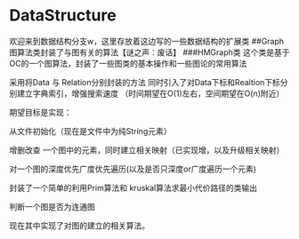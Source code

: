 # DataStructure
欢迎来到数据结构分支w，这里存放着这边写的一些数据结构的扩展类
##Graph
图算法类封装了与图有关的算法【谜之声：废话】
###HMGraph类
这个类是基于OC的一个图算法，封装了一些图类的基本操作和一些图论的常用算法

 采用将Data 与 Relation分别封装的方法
 同时引入了对Data下标和Realtion下标分别建立字典索引，增强搜索速度
 （时间期望在O(1)左右，空间期望在O(n)附近）

期望目标是实现：

从文件初始化（现在是文件中为纯String元素）

增删改查 一个图中的元素，同时建立相关映射（已实现增，以及升级相关映射）

对一个图的深度优先广度优先遍历(以及是否只深度or广度遍历一个元素)

封装了一个简单的利用Prim算法和 kruskal算法求最小代价路径的类输出

判断一个图是否为连通图

现在其中实现了对图的建立的相关算法。
 
